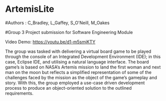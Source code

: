 # ArtemisLite

#Authors : C_Bradley, L_Gaffey, S_O'Neill, M_Oakes

#Group 3 Project submission for Software Engineering Module

Video Demo: https://youtu.be/d1-m5smjKTY

The group was tasked with delivering a virtual board game to be played through the console of an Integrated 
Development Environment (IDE); in this case, Eclipse IDE, and utilising a natural language interface. The board game’s 
is based on NASA’s Artemis mission to land the first woman and next man on the moon but reflects a simplified 
representation of some of the challenges faced by the mission as the object of the game’s gameplay and story. With 
this, the group employed a use-case driven development process to produce an object-oriented solution to the 
outlined requirements.
